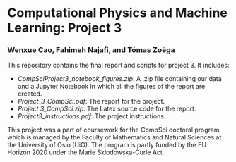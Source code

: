 # Computational Physics and Machine Learning: Project 3
### Wenxue Cao, Fahimeh Najafi, and Tómas Zoëga

This repository contains the final report and scripts for project 3. It includes:

*  _CompSciProject3_notebook_figures.zip_: A .zip file containing our data and a Jupyter Notebook in which all the figures of the report are created.
* _Project_3_CompSci.pdf_: The report for the project.
* _Project 3_CompSci.zip_: The Latex source code for the report.
* _Project3_instructions.pdf_: The project instructions.

This project was a part of coursework for the CompSci doctoral program which is managed by the Faculty of Mathematics and Natural Sciences at the University of Oslo (UiO). The program is partly funded by the EU Horizon 2020 under the Marie Skłodowska-Curie Act

